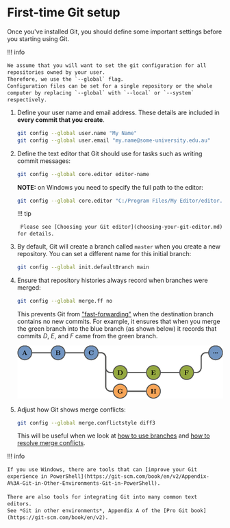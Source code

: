# First-time Git setup

Once you've installed Git, you should define some important settings before you starting using Git.

!!! info

    We assume that you will want to set the git configuration for all repositories owned by your user.
    Therefore, we use the `--global` flag.
    Configuration files can be set for a single repository or the whole computer by replacing `--global` with `--local` or `--system` respectively.

1. Define your user name and email address.
   These details are included in **every commit that you create**.

    ```sh
    git config --global user.name "My Name"
    git config --global user.email "my.name@some-university.edu.au"
    ```
2. Define the text editor that Git should use for tasks such as writing commit messages:

    ```sh
    git config --global core.editor editor-name
    ```

    **NOTE:** on Windows you need to specify the full path to the editor:

    ```sh
    git config --global core.editor "C:/Program Files/My Editor/editor.exe"
    ```

    !!! tip

        Please see [Choosing your Git editor](choosing-your-git-editor.md) for details.

3. By default, Git will create a branch called `master` when you create a new repository.
   You can set a different name for this initial branch:

    ```sh
    git config --global init.defaultBranch main
    ```

4. Ensure that repository histories always record when branches were merged:

    ```sh
    git config --global merge.ff no
    ```

    This prevents Git from ["fast-forwarding"](https://www.atlassian.com/git/tutorials/using-branches/git-merge) when the destination branch contains no new commits.
    For example, it ensures that when you merge the green branch into the blue branch (as shown below) it records that commits *D*, *E*, and *F* came from the green branch.

    ![Merged branch](../version-control/branch-3.png)

5. Adjust how Git shows merge conflicts:

    ```sh
    git config --global merge.conflictstyle diff3
    ```

    This will be useful when we look at [how to use branches](how-to-use-branches.md) and [how to resolve merge conflicts](how-to-resolve-merge-conflicts.md).

!!! info

    If you use Windows, there are tools that can [improve your Git experience in PowerShell](https://git-scm.com/book/en/v2/Appendix-A%3A-Git-in-Other-Environments-Git-in-PowerShell).

    There are also tools for integrating Git into many common text editors.
    See *Git in other environments*, Appendix A of the [Pro Git book](https://git-scm.com/book/en/v2).
